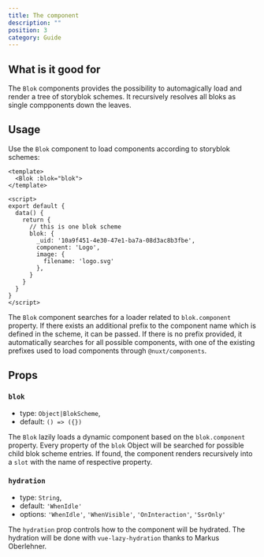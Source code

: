 ```yaml
---
title: The component
description: ""
position: 3
category: Guide
---
```


## What is it good for

The `Blok` components provides the possibility to automagically load and render a tree of storyblok schemes. It recursively resolves all bloks as single compponents down the leaves.

## Usage

Use the `Blok` component to load components according to storyblok schemes:

```vue
<template>
  <Blok :blok="blok">
</template>

<script>
export default {
  data() {
    return {
      // this is one blok scheme
      blok: {
        _uid: '10a9f451-4e30-47e1-ba7a-08d3ac8b3fbe',
        component: 'Logo',
        image: {
          filename: 'logo.svg'
        },
      }
    }
  }
}
</script>
```

The `Blok` component searches for a loader related to `blok.component` property. If there exists an additional prefix to the component name which is defined in the scheme, it can be passed. If there is no prefix provided, it automatically searches for all possible components, with one of the existing prefixes used to load components through `@nuxt/components`.

## Props

### `blok`

- type: `Object|BlokScheme`,
- default: `() => ({})`

The `Blok` lazily loads a dynamic component based on the `blok.component` property.
Every property of the `blok` Object will be searched for possible child blok scheme entries. If found, the component renders recursively into a `slot` with the name of respective property.

### `hydration`

- type: `String`,
- default: `'WhenIdle'`
- options: `'WhenIdle'`, `'WhenVisible'`, `'OnInteraction'`, `'SsrOnly'`

The `hydration` prop controls how to the component will be hydrated. The hydration will be done with `vue-lazy-hydration` thanks to Markus Oberlehner.

